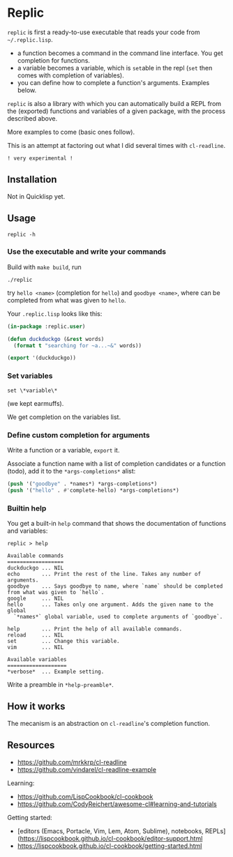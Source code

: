 # Replic

`replic` is first a ready-to-use executable that reads your code from `~/.replic.lisp`.

* a function becomes a command in the command line interface. You get
    completion for functions.
* a variable becomes a variable, which is `set`able in the repl
    (`set` then comes with completion of variables).
* you can define how to complete a function's arguments. Examples below.

`replic` is also a library with which you can automatically build a
REPL from the (exported) functions and variables of a given package,
with the process described above.

More examples to come (basic ones follow).

This is an attempt at factoring out what I did several times with `cl-readline`.

`! very experimental !`


## Installation

Not in Quicklisp yet.

## Usage

    replic -h

### Use the executable and write your commands

Build with `make build`, run

    ./replic

try `hello <name>` (completion for `hello`) and `goodbye <name>`,
where <name> can be completed from what was given to `hello`.

Your `.replic.lisp` looks like this:

~~~lisp
(in-package :replic.user)

(defun duckduckgo (&rest words)
  (format t "searching for ~a...~&" words))

(export '(duckduckgo))
~~~


### Set variables

    set \*variable\*

(we kept earmuffs).

We get completion on the variables list.


### Define custom completion for arguments

Write a function or a variable, `export` it.

Associate a function name with a list of completion candidates or a
function (todo), add it to the `*args-completions*` alist:

~~~lisp
(push '("goodbye" . *names*) *args-completions*)
(push '("hello" . #'complete-hello) *args-completions*)
~~~

### Builtin help

You get a built-in `help` command that shows the documentation of
functions and variables:

~~~
replic > help

Available commands
==================
duckduckgo ... NIL
echo       ... Print the rest of the line. Takes any number of arguments.
goodbye    ... Says goodbye to name, where `name` should be completed from what was given to `hello`.
google     ... NIL
hello      ... Takes only one argument. Adds the given name to the global
  `*names*` global variable, used to complete arguments of `goodbye`.

help       ... Print the help of all available commands.
reload     ... NIL
set        ... Change this variable.
vim        ... NIL

Available variables
===================
*verbose*  ... Example setting.
~~~

Write a preamble in `*help-preamble*`.


## How it works

The mecanism is an abstraction on `cl-readline`'s completion function.


## Resources


* https://github.com/mrkkrp/cl-readline
* https://github.com/vindarel/cl-readline-example

Learning:

* https://github.com/LispCookbook/cl-cookbook
* https://github.com/CodyReichert/awesome-cl#learning-and-tutorials

Getting started:

* [editors (Emacs, Portacle, Vim, Lem, Atom, Sublime), notebooks, REPLs](https://lispcookbook.github.io/cl-cookbook/editor-support.html
* https://lispcookbook.github.io/cl-cookbook/getting-started.html
